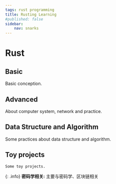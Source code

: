 ```yaml
---
tags: rust programming
title: Rusting Learning
#published: false
sidebar:
    nav: snarks
---
```


# Rust
## Basic
Basic conception.

## Advanced
About computer system, network and practice.
## Data Structure and Algorithm
Some practices about data structure and algorithm.

## Toy projects
    Some toy projects. 

{: .info}
**密码学相关:** 主要与密码学、区块链相关
